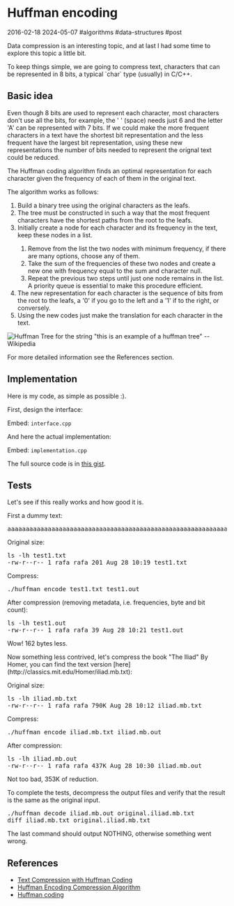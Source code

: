 # Huffman encoding
2016-02-18 2024-05-07 #algorithms #data-structures #post

<p>Data compression is an interesting topic, and at last I had some time to explore this topic a little bit.</p>

<p>To keep things simple, we are going to compress text, characters that can be represented in 8 bits, a typical `char` type (usually) in C/C++.</p>

## Basic idea

<p>Even though 8 bits are used to represent each character, most characters don't use all the bits, for example, the ' ' (space) needs just 6 and the letter 'A' can be represented with 7 bits. If we could make the more frequent characters in a text have the shortest bit representation and the less frequent have the largest bit representation, using these new representations the number of bits needed to represent the orignal text could be reduced.</p>

<p>The Huffman coding algorithm finds an optimal representation for each character given the frequency of each of them in the original text.</p>

<p>The algorithm works as follows:</p>

<ol>
  <li>Build a binary tree using the original characters as the leafs.</li>
  <li>The tree must be constructed in such a way that the most frequent characters have the shortest paths from the root to the leafs.</li>
  <li>Initially create a node for each character and its frequency in the text, keep these nodes in a list.</li>
  <ol>
    <li>Remove from the list the two nodes with minimum frequency, if there are many options, choose any of them.</li>
    <li>Take the sum of the frequencies of these two nodes and create a new one with frequency equal to the sum and character null.</li>
    <li>Repeat the previous two steps until just one node remains in the list. A priority queue is essential to make this procedure efficient.</li>
  </ol>
  <li>The new representation for each character is the sequence of bits from the root to the leafs, a '0' if you go to the left and a '1' if to the right, or conversely.</li>
  <li>Using the new codes just make the translation for each character in the text.</li>
</ol>

![Huffman Tree for the string "this is an example of a huffman tree" --Wikipedia](/huffman-coding/huffman_tree.svg)

<p>For more detailed information see the References section.</p>

## Implementation
<p>Here is my code, as simple as possible :).</p>

<p>First, design the interface:</p>

Embed: `interface.cpp`

<p>And here the actual implementation:</p>

Embed: `implementation.cpp`

<p>The full source code is in <a href="https://gist.github.com/rendon/f085937b73f2f5121caa" target="_blank">this gist</a>.</p>

## Tests
<p>Let's see if this really works and how good it is.</p>

<p>First a dummy text:</p>

<pre>
aaaaaaaaaaaaaaaaaaaaaaaaaaaaaaaaaaaaaaaaaaaaaaaaaaaaaaaaaaaaaaaaaaaaaaaaaaaaaaaaaaaaaaaaaaaaaaaaaaaabbbbbbbbbbbbbbbbbbbbbbbbbbbbbbbbbbbbbbbbbbbbbbbbbbbbbbbbbbbbbbbbbbbbbbbbbbbbbbbbbbbbbbbbbbbbbbbbbbbb
</pre>

Original size:

<pre theme="slate">
ls -lh test1.txt
-rw-r--r-- 1 rafa rafa 201 Aug 28 10:19 test1.txt
</pre>

<p>Compress:</p>

<pre theme="slate">
./huffman encode test1.txt test1.out
</pre>

<p>After compression (removing metadata, i.e. frequencies, byte and bit count):</p>

<pre theme="slate">
ls -lh test1.out
-rw-r--r-- 1 rafa rafa 39 Aug 28 10:21 test1.out
</pre>

<p>Wow! 162 bytes less.</p>

<p>Now something less contrived, let's compress the book "The Iliad" By Homer, you can find the text version [here](http://classics.mit.edu/Homer/iliad.mb.txt):</p>

<p>Original size:</p>

<pre theme="slate">
ls -lh iliad.mb.txt
-rw-r--r-- 1 rafa rafa 790K Aug 28 10:12 iliad.mb.txt
</pre>

<p>Compress:</p>

<pre theme="slate">
./huffman encode iliad.mb.txt iliad.mb.out
</pre>

<p>After compression:</p>

<pre theme="slate">
ls -lh iliad.mb.out
-rw-r--r-- 1 rafa rafa 437K Aug 28 10:30 iliad.mb.out
</pre>

<p>Not too bad, 353K of reduction.</p>

<p>To complete the tests, decompress the output files and verify that the result is the same as the original input.</p>

<pre theme="slate">
./huffman decode iliad.mb.out original.iliad.mb.txt
diff iliad.mb.txt original.iliad.mb.txt
</pre>

<p>The last command should output NOTHING, otherwise something went wrong.</p>

## References
- [Text Compression with Huffman Coding ](https://www.youtube.com/watch?v=ZdooBTdW5bM)
- [Huffman Encoding Compression Algorithm](http://www.cprogramming.com/tutorial/computersciencetheory/huffman.html)
- [Huffman coding](http://en.wikipedia.org/w/index.php?title=Huffman_coding)
